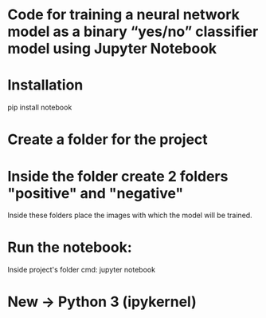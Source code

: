 # Code for training a neural network model as a binary “yes/no” classifier model using Jupyter Notebook

# Installation
pip install notebook

# Create a folder for the project

# Inside the folder create 2 folders "positive" and "negative" 
Inside these folders place the images with which the model will be trained.

# Run the notebook:
Inside project's folder cmd:
jupyter notebook

# New -> Python 3 (ipykernel)

